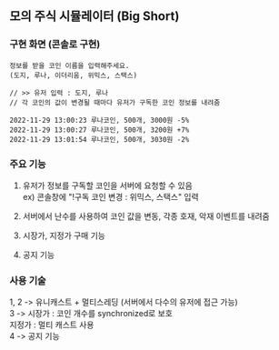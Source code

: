 ## 모의 주식 시뮬레이터 (Big Short)
### 구현 화면 (콘솔로 구현)
    정보를 받을 코인 이름을 입력해주세요.
    (도지, 루나, 이더리움, 위믹스, 스택스)

    // >> 유저 입력 : 도지, 루나
    // 각 코인의 값이 변경될 때마다 유저가 구독한 코인 정보를 내려줌

    2022-11-29 13:00:23 루나코인, 500개, 3000원 -5%
    2022-11-29 13:00:27 루나코인, 500개, 3200원 +7%
    2022-11-29 13:01:54 루나코인, 500개, 3030원 -2%


### 주요 기능
1. 유저가 정보를 구독할 코인을 서버에 요청할 수 있음   
ex) 콘솔창에 "!구독 코인 변경 : 위믹스, 스택스" 입력

2. 서버에서 난수를 사용하여 코인 값을 변동, 각종 호재, 악재 이벤트를 내려줌

3. 시장가, 지정가 구매 기능

4. 공지 기능

### 사용 기술
1, 2 -> 유니캐스트 + 멀티스레딩 (서버에서 다수의 유저에 접근 가능)   
3 -> 
시장가 : 코인 개수를 synchronized로 보호    
지정가 : 멀티 캐스트 사용   
4 -> 공지 기능
